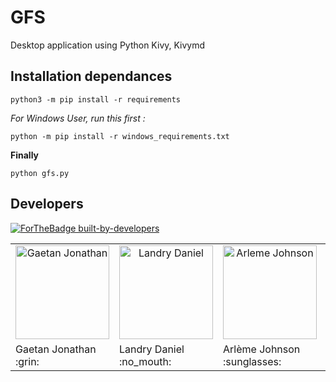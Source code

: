 # GFS
  Desktop application using Python Kivy, Kivymd

  
## Installation dependances

`python3 -m pip install -r requirements`

 *For Windows User, run this first :* 

`python -m pip install -r windows_requirements.txt`


**Finally**

`python gfs.py`

## Developers

[![ForTheBadge built-by-developers](http://ForTheBadge.com/images/badges/built-by-developers.svg)](#README)

<table>
 <tr>
    <td align="center"><a href="https://gaetan1903.github.com"><img src="https://avatars0.githubusercontent.com/u/43904633?s=460&v=4" width="150px;" height="150px;" alt="Gaetan Jonathan"/> </td>
     <td align="center"><a href="https://Landris18.github.com"><img src="https://avatars0.githubusercontent.com/u/47665507?s=400&v=4" width="150px;" height="150px;" alt="Landry Daniel"/> </td>
     	<td align="center"><a href="https://rootkit7628.github.com"><img src="https://avatars0.githubusercontent.com/u/60097202?s=400&v=4" width="150px;" height="150px;" alt="Arleme Johnson"/> </td>
          <td align="center"><a href="https://Jayah001.github.com"><img src="https://avatars2.githubusercontent.com/u/74564160?s=460&v=4" width="150px;" height="150px;" alt="Hajatiana Sitraka"/> </td>
 </tr>
 <tr>

  <td> Gaetan Jonathan :grin: </td>
  <td> Landry Daniel :no_mouth: </td>
  <td> Arlème Johnson :sunglasses: </td>
   <td> Hajatiana Sitraka :scream: </td> 
  <td> 
 </tr>
</table>





